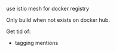 use istio mesh for docker registry

Only build when not exists on docker hub.

Get tid of:

- tagging mentions